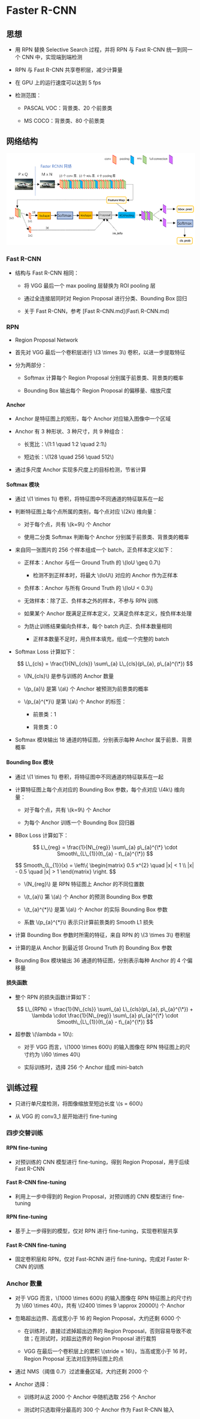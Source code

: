 <script type="text/javascript" src="http://cdn.mathjax.org/mathjax/latest/MathJax.js?config=default"></script>

# Faster R-CNN

## 思想

- 用 RPN 替换 Selective Search 过程，并将 RPN 与 Fast R-CNN 统一到同一个 CNN 中，实现端到端检测

- RPN 与 Fast R-CNN 共享卷积层，减少计算量

- 在 GPU 上的运行速度可以达到 5 fps

- 检测范围：

	- PASCAL VOC：背景类、20 个前景类

	- MS COCO：背景类、80 个前景类

## 网络结构

![img](images/faster_rcnn.png)

### Fast R-CNN

- 结构与 Fast R-CNN 相同：

	- 将 VGG 最后一个 max pooling 层替换为 ROI pooling 层

	- 通过全连接层同时对 Region Proposal 进行分类、Bounding Box 回归

	- 关于 Fast R-CNN，参考 [Fast R-CNN.md](Fast\ R-CNN.md)

### RPN

- Region Proposal Network

- 首先对 VGG 最后一个卷积层进行 \\(3 \times 3\\) 卷积，以进一步提取特征

- 分为两部分：

	- Softmax 计算每个 Region Proposal 分别属于前景类、背景类的概率

	- Bounding Box 输出每个 Region Proposal 的偏移量、缩放尺度

#### Anchor

- Anchor 是特征图上的矩形，每个 Anchor 对应输入图像中一个区域

- Anchor 有 3 种形状、3 种尺寸，共 9 种组合：

	- 长宽比：\\(1:1 \quad 1:2 \quad 2:1\\)

	- 短边长：\\(128 \quad 256 \quad 512\\)

- 通过多尺度 Anchor 实现多尺度上的目标检测，节省计算

#### Softmax 模块

- 通过 \\(1 \times 1\\) 卷积，将特征图中不同通道的特征联系在一起

- 判断特征图上每个点所属的类别，每个点对应 \\(2k\\) 维向量：

	- 对于每个点，共有 \\(k=9\\) 个 Anchor

	- 使用二分类 Softmax 判断每个 Anchor 分别属于前景类、背景类的概率

- 来自同一张图片的 256 个样本组成一个 batch，正负样本定义如下：

	- 正样本：Anchor 与任一 Ground Truth 的 \\(IoU \geq 0.7\\)

		- 检测不到正样本时，将最大 \\(IoU\\) 对应的 Anchor 作为正样本

	- 负样本：Anchor 与所有 Ground Truth 的 \\(IoU < 0.3\\)

	- 无效样本：除了正、负样本之外的样本，不参与 RPN 训练

	- 如果某个 Anchor 既满足正样本定义，又满足负样本定义，按负样本处理

	- 为防止训练结果偏向负样本，每个 batch 内正、负样本数量相同

		- 正样本数量不足时，用负样本填充，组成一个完整的 batch

- Softmax Loss 计算如下：

	$$ L\_{cls} = \frac{1}{N\_{cls}} \sum\_{a} L\_{cls}(p\_{a}, p\_{a}^{\*}) $$

	- \\(N\_{cls}\\) 是参与训练的 Anchor 数量

	- \\(p\_{a}\\) 是第 \\(a\\) 个 Anchor 被预测为前景类的概率

	- \\(p\_{a}^{\*}\\) 是第 \\(a\\) 个 Anchor 的标签：

		- 前景类：1

		- 背景类：0

- Softmax 模块输出 18 通道的特征图，分别表示每种 Anchor 属于前景、背景概率

#### Bounding Box 模块

- 通过 \\(1 \times 1\\) 卷积，将特征图中不同通道的特征联系在一起

- 计算特征图上每个点对应的 Bounding Box 参数，每个点对应 \\(4k\\) 维向量：

	- 对于每个点，共有 \\(k=9\\) 个 Anchor

	- 为每个 Anchor 训练一个 Bounding Box 回归器

- BBox Loss 计算如下：

	$$ L\_{reg} = \frac{1}{N\_{reg}} \sum\_{a} p\_{a}^{\*} \cdot Smooth\_{L\_{1}}(t\_{a} - t\_{a}^{\*}) $$

	$$ Smooth\_{L\_{1}}(x) = \left\\{ \begin{matrix} 0.5 x^{2} \quad |x| < 1 \\\\ |x| - 0.5 \quad |x| > 1 \end{matrix} \right. $$

	- \\(N\_{reg}\\) 是 RPN 特征图上 Anchor 的不同位置数

	- \\(t\_{a}\\) 第 \\(a\\) 个 Anchor 的预测 Bounding Box 参数

	- \\(t\_{a}^{\*}\\) 是第 \\(a\\) 个 Anchor 的实际 Bounding Box 参数

	- 系数 \\(p\_{a}^{\*}\\) 表示只计算前景类的 Smooth L1 损失

- 计算 Bounding Box 参数时所需的特征，来自 RPN 的 \\(3 \times 3\\) 卷积层

- 计算的是从 Anchor 到最近邻 Ground Truth 的 Bounding Box 参数

- Bounding Box 模块输出 36 通道的特征图，分别表示每种 Anchor 的 4 个偏移量

#### 损失函数

- 整个 RPN 的损失函数计算如下：

	$$ L\_{RPN} = \frac{1}{N\_{cls}} \sum\_{a} L\_{cls}(p\_{a}, p\_{a}^{\*}) + \lambda \cdot \frac{1}{N\_{reg}} \sum\_{a} p\_{a}^{\*} \cdot Smooth\_{L\_{1}}(t\_{a} - t\_{a}^{\*}) $$

- 超参数 \\(\lambda = 10\\):

	- 对于 VGG 而言，\\(1000 \times 600\\) 的输入图像在 RPN 特征图上的尺寸约为 \\(60 \times 40\\)

	- 实际训练时，选择 256 个 Anchor 组成 mini-batch

## 训练过程

- 只进行单尺度检测，将图像缩放至短边长度 \\(s = 600\\)

- 从 VGG 的 conv3_1 层开始进行 fine-tuning

### 四步交替训练

#### RPN fine-tuning

- 对预训练的 CNN 模型进行 fine-tuning，得到 Region Proposal，用于后续 Fast R-CNN

#### Fast R-CNN fine-tuning

- 利用上一步中得到的 Region Proposal，对预训练的 CNN 模型进行 fine-tuning

#### RPN fine-tuning

- 基于上一步得到的模型，仅对 RPN 进行 fine-tuning，实现卷积层共享

#### Fast R-CNN fine-tuning

- 固定卷积层和 RPN，仅对 Fast-RCNN 进行 fine-tuning，完成对 Faster R-CNN 的训练

### Anchor 数量

- 对于 VGG 而言，\\(1000 \times 600\\) 的输入图像在 RPN 特征图上的尺寸约为 \\(60 \times 40\\)，共有 \\(2400 \times 9 \approx 20000\\) 个 Anchor

- 忽略超出边界、高或宽小于 16 的 Region Proposal，大约还剩 6000 个

	- 在训练时，直接过滤掉超出边界的 Region Proposal，否则容易导致不收敛；在测试时，对超出边界的 Region Proposal 进行裁剪

	- VGG 在最后一个卷积层上的累积 \\(stride = 16\\)，当高或宽小于 16 时， Region Proposal 无法对应到特征图上的点

- 通过 NMS（阈值 0.7）过滤重叠区域，大约还剩 2000 个

- Anchor 选择：

	- 训练时从这 2000 个 Anchor 中随机选取 256 个 Anchor

	- 测试时只选取得分最高的 300 个 Anchor 作为 Fast R-CNN 输入
